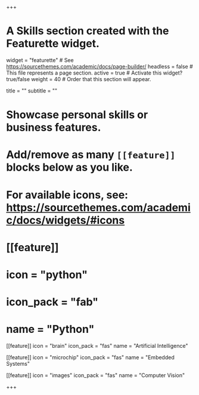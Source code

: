 +++
# A Skills section created with the Featurette widget.
widget = "featurette"  # See https://sourcethemes.com/academic/docs/page-builder/
headless = false  # This file represents a page section.
active = true  # Activate this widget? true/false
weight = 40  # Order that this section will appear.

title = ""
subtitle = ""

# Showcase personal skills or business features.
# 
# Add/remove as many `[[feature]]` blocks below as you like.
# 
# For available icons, see: https://sourcethemes.com/academic/docs/widgets/#icons

# [[feature]]
#   icon = "python"
#   icon_pack = "fab"
#   name = "Python"
  
[[feature]]
  icon = "brain"
  icon_pack = "fas"
  name = "Artificial Intelligence"
  
 [[feature]]
  icon = "microchip"
  icon_pack = "fas"
  name = "Embedded Systems"
  
[[feature]]
  icon = "images"
  icon_pack = "fas"
  name = "Computer Vision"

+++
